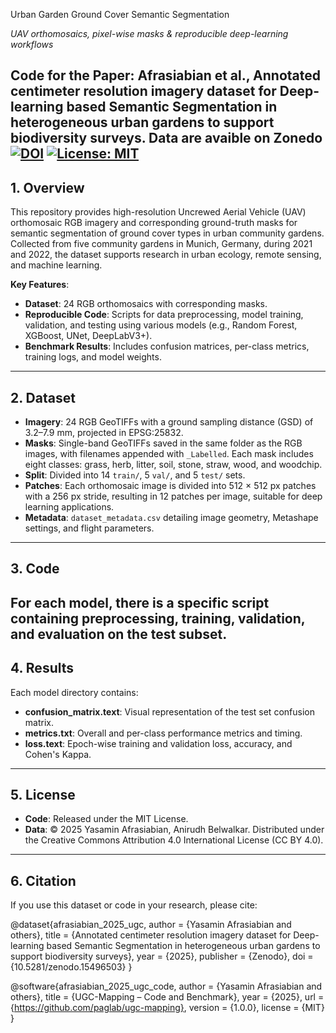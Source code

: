 Urban Garden Ground Cover  Semantic Segmentation

*UAV orthomosaics, pixel-wise masks & reproducible deep-learning workflows*  

Code for the Paper: Afrasiabian et al., Annotated centimeter resolution imagery dataset for Deep-learning based Semantic Segmentation in heterogeneous urban gardens to support biodiversity surveys.
Data are avaible on Zonedo
[![DOI](https://zenodo.org/badge/DOI/10.5281/zenodo.15496503.svg)](https://doi.org/10.5281/zenodo.15496503)
[![License: MIT](https://img.shields.io/badge/License-MIT-blue.svg)](LICENSE)
---

## 1. Overview  
This repository provides high-resolution Uncrewed Aerial Vehicle (UAV) orthomosaic RGB imagery and corresponding ground-truth masks for semantic segmentation of ground cover types in urban community gardens. Collected from five community gardens in Munich, Germany, during 2021 and 2022, the dataset supports research in urban ecology, remote sensing, and machine learning.

**Key Features**:

- **Dataset**: 24 RGB orthomosaics with corresponding masks.
- **Reproducible Code**: Scripts for data preprocessing, model training, validation, and testing using various models (e.g., Random Forest, XGBoost, UNet, DeepLabV3+).
- **Benchmark Results**: Includes confusion matrices, per-class metrics, training logs, and model weights.
---
## 2. Dataset  
- **Imagery**: 24 RGB GeoTIFFs with a ground sampling distance (GSD) of 3.2–7.9 mm, projected in EPSG:25832.
- **Masks**: Single-band GeoTIFFs saved in the same folder as the RGB images, with filenames appended with `_Labelled`. Each mask includes eight classes: grass, herb, litter, soil, stone, straw, wood, and woodchip.
- **Split**: Divided into 14 `train/`, 5 `val/`, and 5 `test/` sets.
- **Patches**: Each orthomosaic image is divided into 512 × 512 px patches with a 256 px stride, resulting in 12 patches per image, suitable for deep learning applications.
- **Metadata**: `dataset_metadata.csv` detailing image geometry, Metashape settings, and flight parameters.
---
## 3. Code
For each model, there is a specific script containing preprocessing, training, validation, and evaluation on the test subset.
---
## 4. Results
Each model directory contains: 
- **confusion_matrix.text**:	Visual representation of the test set confusion matrix.
- **metrics.txt**:	Overall and per-class performance metrics and timing.
- **loss.text**:	Epoch-wise training and validation loss, accuracy, and Cohen's Kappa.
---
## 5. License
- **Code**: Released under the MIT License.
- **Data**: © 2025 Yasamin Afrasiabian, Anirudh Belwalkar. Distributed under the Creative Commons Attribution 4.0 International License (CC BY 4.0).
---
## 6. Citation
If you use this dataset or code in your research, please cite:

@dataset{afrasiabian_2025_ugc,
  author    = {Yasamin Afrasiabian and others},
  title     = {Annotated centimeter resolution imagery dataset for Deep-learning based Semantic Segmentation in heterogeneous urban gardens to support biodiversity surveys},
  year      = {2025},
  publisher = {Zenodo},
  doi       = {10.5281/zenodo.15496503}
}

@software{afrasiabian_2025_ugc_code,
  author    = {Yasamin Afrasiabian and others},
  title     = {UGC-Mapping – Code and Benchmark},
  year      = {2025},
  url       = {https://github.com/paglab/ugc-mapping},
  version   = {1.0.0},
  license   = {MIT}
}
